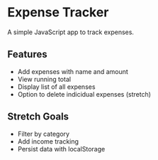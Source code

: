 # Expense Tracker

A simple JavaScript app to track expenses.

## Features

- Add expenses with name and amount
- View running total
- Display list of all expenses
- Option to delete indicidual expenses (stretch)

## Stretch Goals

- Filter by category
- Add income tracking
- Persist data with localStorage
